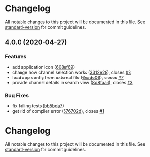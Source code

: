 # Changelog

All notable changes to this project will be documented in this file. See [standard-version](https://github.com/conventional-changelog/standard-version) for commit guidelines.

## 4.0.0 (2020-04-27)

### Features

- add application icon ([608ef69](https://github.com/paulscherrerinstitute/databuffer-ui/commit/608ef6913eba8e887dbac5076164df4fb0f9e081))
- change how channel selection works ([3312e28](https://github.com/paulscherrerinstitute/databuffer-ui/commit/3312e282cdbdc783c5ccdac605eab68fd1150fd9)), closes [#8](https://github.com/paulscherrerinstitute/databuffer-ui/issues/8)
- load app config from external file ([6cade06](https://github.com/paulscherrerinstitute/databuffer-ui/commit/6cade06f6f76ba46a53c35654430441ba5df0541)), closes [#7](https://github.com/paulscherrerinstitute/databuffer-ui/issues/7)
- provide channel details in search view ([8d8faa6](https://github.com/paulscherrerinstitute/databuffer-ui/commit/8d8faa6e34ec9a1e56badf9e21fc0ece7aa7f011)), closes [#3](https://github.com/paulscherrerinstitute/databuffer-ui/issues/3)

### Bug Fixes

- fix failing tests ([bb5bda7](https://github.com/paulscherrerinstitute/databuffer-ui/commit/bb5bda71730c7e0b5174976633e6ca3598713328))
- get rid of compiler error ([576702d](https://github.com/paulscherrerinstitute/databuffer-ui/commit/576702db4dec22f66cb63ec20d29e84f54f557e5)), closes [#1](https://github.com/paulscherrerinstitute/databuffer-ui/issues/1)

# Changelog

All notable changes to this project will be documented in this file. See [standard-version](https://github.com/conventional-changelog/standard-version) for commit guidelines.

